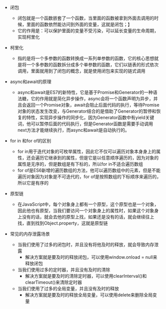 - 闭包
  - 闭包就是一个函数嵌套了一个函数，当里面的函数被拿到外面去调用的时候，里面的函数依然能访问到外面的变量，这就是闭包；】
  - 它的作用是：可以保护里面的变量不受污染，可以延长变量的生命周期，实现柯里化

- 柯里化
  - 指的是将一个多参数的函数转换成一系列单参数的函数，它的核心思想就是将一个多参数的函数拆分成多个单参数的函数，它们以链表的形式依次调用，里面就用到了闭包的概念，就是使用闭包来实现的链式调用

- async和await的原理
  - async和await是ES7的新特性，它是基于Promise和Generator的一种语法糖，它的作用就是简化异步操作，async会将一个函数声明为异步，并且会返回一个Promise对象，await会阻止后面代码的执行，等待Promise对象的状态发生改变，与Generator结合的是借助了Generator的暂停和恢复的特性，实现异步操作的同步化，因为Generator函数中有yield关键词，他可以暂停后面的代码执行，但是Generator函数是需要手动调用next方法才能继续执行，而async和await是自动执行的。

- for in 和for of的区别
  - for in用于迭代对象的可枚举属性，因此它不仅可以遍历对象本身身上的属性，还会遍历它继承到的属性，但是它是以任意顺序遍历的，因为对象的属性是无序的，但是数组是有下标的，所以for in不适合遍历数组
  - for of是ES6新增的遍历数组的方法，他可以遍历数组中的元素，但是不能遍历对象因为对象是不可迭代的，for of是按照数组的下标顺序来遍历的，所以它是有序的

- 原型链
  - 在JavaScript中，每个对象身上都有一个原型，这个原型也是一个对象，因此他也有原型，当我们要访问一个对象身上的属性时，如果这个对象身上没有的话，就会去他的原型上找，如果还是没有的话，就会继续往上找，直到找到Object.property，这就是原型链

- 常见的内存泄露场景
  - 当我们使用了过多的闭包时，并且没有将他及时的释放，就会导致内存泄露
    - 解决方案就是要及时的释放闭包，可以使用window.onload = null来释放闭包
  - 当我们使用过多的定时器，并且没有及时的清除
    - 解决方案就是要及时的清除定时器，可以使用clearInterval()和clearTimeout()来清除定时器
  - 当我们使用了过多的全局变量，并且没有及时的释放
    - 解决方案就是要及时的释放全局变量，可以使用delete来删除全局变量